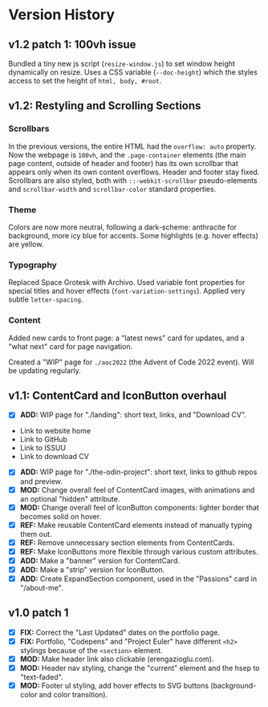 # Version History

## v1.2 patch 1: 100vh issue

Bundled a tiny new js script (`resize-window.js`) to set window height dynamically on resize. Uses a CSS variable (`--doc-height`) which the styles access to set the height of `html, body, #root`.

## v1.2: Restyling and Scrolling Sections

### Scrollbars

In the previous versions, the entire HTML had the `overflow: auto` property. Now the webpage is `100vh`, and the `.page-container` elements (the main page content, outside of header and footer) has its own scrollbar that appears only when its own content overflows. Header and footer stay fixed. Scrollbars are also styled, both with `::-webkit-scrollbar` pseudo-elements and `scrollbar-width` and `scrollbar-color` standard properties.

### Theme

Colors are now more neutral, following a dark-scheme: anthracite for background, more icy blue for accents. Some highlights (e.g. hover effects) are yellow.

### Typography

Replaced Space Grotesk with Archivo. Used variable font properties for special titles and hover effects (`font-variation-settings`). Applied very subtle `letter-spacing`.

### Content

Added new cards to front page: a "latest news" card for updates, and a "what next" card for page navigation.

Created a "WIP" page for `./aoc2022` (the Advent of Code 2022 event). Will be updating regularly.

## v1.1: ContentCard and IconButton overhaul

- [X] **ADD:** WIP page for "./landing": short text, links, and "Download CV".
- Link to website home
- Link to GitHub
- Link to ISSUU
- Link to download CV
- [X] **ADD:** WIP page for "./the-odin-project": short text, links to github repos and preview.
- [X] **MOD:** Change overall feel of ContentCard images, with animations and an optional "hidden" attribute.
- [X] **MOD:** Change overall feel of IconButton components: lighter border that becomes solid on hover.
- [X] **REF:** Make reusable ContentCard elements instead of manually typing them out.
- [X] **REF:** Remove unnecessary section elements from ContentCards.
- [X] **REF:** Make IconButtons more flexible through various custom attributes.
- [X] **ADD:** Make a "banner" version for ContentCard.
- [X] **ADD:** Make a "strip" version for IconButton.
- [X] **ADD:** Create ExpandSection component, used in the "Passions" card in "/about-me".

## v1.0 patch 1

- [x] **FIX:** Correct the "Last Updated" dates on the portfolio page.
- [x] **FIX:** Portfolio, "Codepens" and "Project Euler" have different `<h2>` stylings because of the `<section>` element.
- [x] **MOD:** Make header link also clickable (erengazioglu.com).
- [x] **MOD:** Header nav styling, change the "current" element and the hsep to "text-faded".
- [x] **MOD:** Footer ul styling, add hover effects to SVG buttons (background-color and color transition).